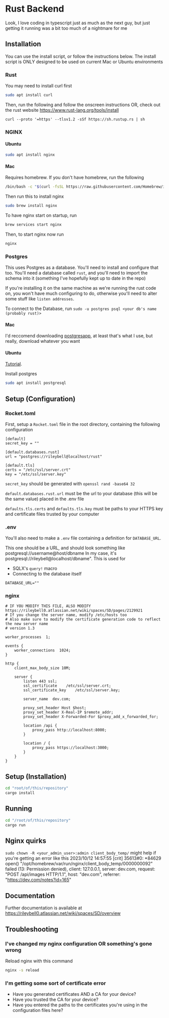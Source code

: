 # Rust Backend

Look, I love coding in typescript just as much as the next guy, but just getting it running was a bit too much of a nightmare for me

## Installation

You can use the install script, or follow the instructions below. The install script is ONLY designed to be used on current Mac or Ubuntu environments

### Rust
You may need to install curl first
```bash
sudo apt install curl
```

Then, run the following and follow the onscreen instructions OR, check out the rust website
https://www.rust-lang.org/tools/install
```
curl --proto '=https' --tlsv1.2 -sSf https://sh.rustup.rs | sh
```

### NGINX

#### Ubuntu

```bash
sudo apt install nginx
```
#### Mac
Requires homebrew. If you don't have homebrew, run the following
```bash
/bin/bash -c "$(curl -fsSL https://raw.githubusercontent.com/Homebrew/install/HEAD/install.sh)"
```
Then run this to install nginx
```bash
sudo brew install nginx
```
To have nginx start on startup, run
```bash
brew services start nginx
```
Then, to start nginx now run
```bash
nginx
```

### Postgres
This uses Postgres as a database. You'll need to install and configure that too. You'll need a database called `rust`, and you'll need to import the schema into it (something I've hopefully kept up to date in the repo)

If you're installing it on the same machine as we're running the rust code on, you won't have much configuring to do, otherwise you'll need to alter some stuff like `listen addresses`.

To connect to the Database, run `sudo -u postgres psql <your db's name (probably rust)>`

#### Mac
I'd reccomend downloading [postgresapp](https://postgresapp.com/), at least that's what I use, but really, download whatever you want

#### Ubuntu
[Tutorial](https://ubuntu.com/server/docs/databases-postgresql).

Install postgres
```bash
sudo apt install postgresql
```



## Setup (Configuration)

### Rocket.toml
First, setup a `Rocket.toml` file in the root directory, containing the following configuration
```
[default]
secret_key = ""

[default.databases.rust]
url = "postgres://rileybell@localhost/rust"

[default.tls]
certs = "/etc/ssl/server.crt"
key = "/etc/ssl/server.key"
```

`secret_key` should be generated with `openssl rand -base64 32`

`default.databases.rust.url` must be the url to your database (this will be the same value) placed in the .env file

`defaults.tls.certs` and `defaults.tls.key` must be paths to your HTTPS key and certificate files trusted by your computer

### .env
You'll also need to make a `.env` file containing a definition for `DATABASE_URL`. 

This one should be a URL, and should look something like postgresql://username@host/dbname
In my case, it's postgresql://rileybell@localhost/dbname". This is used for
- SQLX's `query!` macro
- Connecting to the database itself

```
DATABASE_URL=""
```

### nginx

```nginx
# IF YOU MODIFY THIS FILE, ALSO MODIFY https://rileybell0.atlassian.net/wiki/spaces/SD/pages/2129921
# If you change the server name, modify /etc/hosts too
# Also make sure to modify the certificate generation code to reflect the new server name
# version 1.3

worker_processes  1;

events {
    worker_connections  1024;
}

http {
    client_max_body_size 10M;

    server {
        listen 443 ssl;
        ssl_certificate    /etc/ssl/server.crt;
        ssl_certificate_key    /etc/ssl/server.key;

        server_name  dev.com;

        proxy_set_header Host $host;
        proxy_set_header X-Real-IP $remote_addr;
        proxy_set_header X-Forwarded-For $proxy_add_x_forwarded_for;

        location /api {
            proxy_pass http://localhost:8000;
        }

        location / {
            proxy_pass https://localhost:3000;
        }
    }
}
```

## Setup (Installation)

```bash
cd "root/of/this/repository"
cargo install
```

## Running

```bash
cd "/root/of/this/repository"
cargo run
```

## Nginx quirks

`sudo chown -R <your_admin_user>:admin client_body_temp/` might help if you're getting an error like this
2023/10/12 14:57:55 [crit] 35613#0: *84629 open() "/opt/homebrew/var/run/nginx/client_body_temp/0000000092" failed (13: Permission denied), client: 127.0.0.1, server: dev.com, request: "POST /api/images HTTP/1.1", host: "dev.com", referrer: "https://dev.com/notes?id=165"

## Documentation
Further documentation is available at
https://rileybell0.atlassian.net/wiki/spaces/SD/overview

## Troubleshooting

###  I've changed my nginx configuration OR something's gone wrong
Reload nginx with this command
```bash
nginx -s reload
```

### I'm getting some sort of certificate error
- Have you generated certificates AND a CA for your device?
- Have you trusted the CA for your device?
- Have you entered the paths to the certificates you're using in the configuration files here?